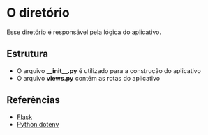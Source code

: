 # O diretório

Esse diretório é responsável pela lógica do aplicativo.

## Estrutura

- O arquivo **\_\_init\_\_.py** é utilizado para a construção do aplicativo
- O arquivo **views.py** contém as rotas do aplicativo

## Referências

- [Flask](https://flask.palletsprojects.com/en/2.2.x/)
- [Python dotenv](https://pypi.org/project/python-dotenv/)
